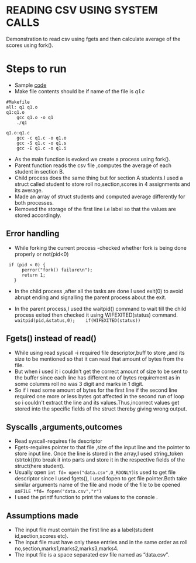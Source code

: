# READING CSV USING SYSTEM CALLS
Demonstration to read csv using fgets and then calculate average of the scores using fork().

# Steps to run 
  - Sample [code](Read_csv_using_syscalls/q1.c) 
  - Make file contents should be if name of the file is *q1.c*
```
#Makefile
all: q1 q1.o
q1:q1.o
	gcc q1.o -o q1
	./q1

q1.o:q1.c
	gcc -c q1.c -o q1.o
	gcc -S q1.c -o q1.s
	gcc -E q1.c -o q1.i	
```

  - As the main function is evoked we create a process using fork().
  - Parent function reads the csv file ,computes the average of each student in section B.
  - Child process does the same thing but for section A students.I used a struct called student to store roll no,section,scores in 4 assignments and its
average.
  - Made an array of struct students and computed average differently for both
processes.
  - Removed the storage of the first line i.e label so that the values are stored accordingly.

## Error handling
  - While forking the current process -checked whether fork is being
done properly or not(pid<0)
```
 if (pid < 0) {
      perror("fork() failure\n");
      return 1;
   }
```
  - In the child process ,after all the tasks are done I used exit(0) to avoid
abrupt ending and signalling the parent process about the exit.

  - In the parent process,I used the waitpid() command to wait till the
child process exited then checked it using WIFEXITED(status)
command. ```
     waitpid(pid,&status,0);   
     if(WIFEXITED(status)) ```
## Fgets() instead of read()
  - While using read syscall -i required file descriptor,buff to store ,and its size to be
mentioned so that it can read that amount of bytes from the file.
  - But when i used it i couldn't get the correct amount of size to be sent to the buffer
since each line has different no of bytes requirement as in some columns roll no
was 3 digit and marks in 1 digit.
  - So if i read some amount of bytes for the first line if the second line required one
more or less bytes got affected in the second run of loop so i couldn't extract the
line and its values.Thus,incorrect values get stored into the specific fields of the
struct thereby giving wrong output.
## Syscalls ,arguments,outcomes
  - Read syscall-requires file descriptor
  - Fgets-requires pointer to that file ,size of the input line and the pointer to store
input line. Once the line is stored in the array,I used string_token (strtok())to
break it into parts and store it in the respective fields of the struct(here student).
  - Usually open ```int fd= open("data.csv",O_RDONLY)```is used to get file descriptor since I used fgets(), I used fopen to get file pointer.Both take similar arguments name of the file and mode of the file
to be opened as```FILE *fd= fopen("data.csv","r") ```
  - I used the printf function to print the values to the console .

## Assumptions made
  - The input file must contain the first line as a label(student id,section,scores etc).
  - The input file must have only these entries and in the same order as roll
no,section,marks1,marks2,marks3,marks4.
  - The input file is a space separated csv file named as “data.csv”.

